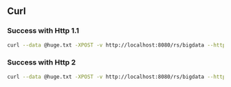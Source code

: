 ## Curl
### Success with Http 1.1

``` bash
curl --data @huge.txt -XPOST -v http://localhost:8080/rs/bigdata --http1.1
```

### Success with Http 2

``` bash
curl --data @huge.txt -XPOST -v http://localhost:8080/rs/bigdata --http2
```
